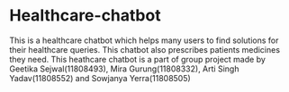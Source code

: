 # Healthcare-chatbot
This is a healthcare chatbot which helps many users to find solutions for their healthcare queries. This chatbot also prescribes patients medicines they need.
This heathcare chatbot is a part of group project made by Geetika Sejwal(11808493), Mira Gurung(11808332), Arti Singh Yadav(11808552) and Sowjanya Yerra(11808505) 
